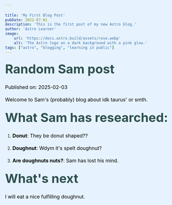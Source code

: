 ```yaml
---

title: 'My First Blog Post'
pubDate: 2022-07-01
description: 'This is the first post of my new Astro blog.'
author: 'Astro Learner'
image:
    url: 'https://docs.astro.build/assets/rose.webp'
    alt: 'The Astro logo on a dark background with a pink glow.'
tags: ["astro", "blogging", "learning in public"]
---
```

# Random Sam post

Published on: 2025-02-03

Welcome to Sam's (probably) blog about idk taurus' or smth.

## What Sam has researched:

1. **Donut**: They be donut shaped??

2. **Doughnut**: Wdym it's spelt doughnut?

3. **Are doughnuts nuts?**: Sam has lost his mind.

## What's next

I will eat a nice fulfilling doughnut.

<style>
    html {
    background-color: #e6f3ff;
    font-family: Arial;
  }
  
  body {
    margin: 0 auto;
    width: 100%;
    max-width: 80ch;
    padding: 1rem;
    line-height: 1.5;
  }
  
  * {
    box-sizing: border-box;
  }
  
  h1,h2,h3 {
    margin: 1rem 0;
    font-size: 2.5rem;
    color: darkslategray;
  }
  p,a {
    margin: 1rem 0;
    font-size: 1rem;
    color:black;
  }
    </style>